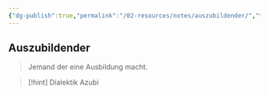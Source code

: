 ```yaml
---
{"dg-publish":true,"permalink":"/02-resources/notes/auszubildender/","tags":[null],"noteIcon":"","updated":"2024-06-10T02:02:17.000+02:00"}
---
```


## Auszubildender 
> Jemand der eine Ausbildung macht.

>[!hint] Dialektik 
> Azubi 

